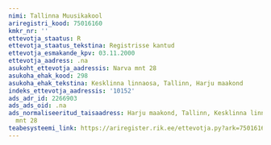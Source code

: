 ```yaml
---
nimi: Tallinna Muusikakool
ariregistri_kood: 75016160
kmkr_nr: ''
ettevotja_staatus: R
ettevotja_staatus_tekstina: Registrisse kantud
ettevotja_esmakande_kpv: 03.11.2000
ettevotja_aadress: .na
asukoht_ettevotja_aadressis: Narva mnt 28
asukoha_ehak_kood: 298
asukoha_ehak_tekstina: Kesklinna linnaosa, Tallinn, Harju maakond
indeks_ettevotja_aadressis: '10152'
ads_adr_id: 2266903
ads_ads_oid: .na
ads_normaliseeritud_taisaadress: Harju maakond, Tallinn, Kesklinna linnaosa, Narva
  mnt 28
teabesysteemi_link: https://ariregister.rik.ee/ettevotja.py?ark=75016160&ref=rekvisiidid
---
```

